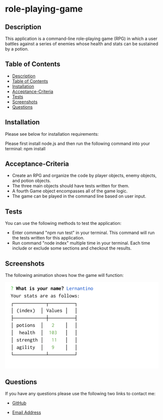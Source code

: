 # role-playing-game

## Description

This application is a command-line role-playing game (RPG) in which a user battles against a series of enemies whose health and stats can be sustained by a potion.

## Table of Contents

* [Description](#description)
* [Table of Contents](#table-of-contents)
* [Installation](#installation)
* [Acceptance-Criteria](#acceptance-criteria)
* [Tests](#tests)
* [Screenshots](#screenshots)
* [Questions](#questions)

## Installation

Please see below for installation requirements:

Please first install node.js and then run the following command into your terminal: npm install

## Acceptance-Criteria

* Create an RPG and organize the code by player objects, enemy objects, and potion objects.
* The three main objects should have tests written for them.
* A fourth Game object encompasses all of the game logic.
* The game can be played in the command line based on user input.

## Tests

You can use the following methods to test the application:
* Enter command "npm run test" in your terminal. This command will run the tests written for this application.
* Run command "node index" multiple time in your terminal. Each time include or exclude some sections and checkout the results.

## Screenshots

The following animation shows how the game will function:

![alt=RPG-game-functionality](./utils/images/RPG-game-functionality.gif)

## Questions
If you have any questions please use the following two links to contact me:

* [GitHub](https://github.com/sshahram)

* [Email Address](mailto:shirin.shahram23@gmail.com)